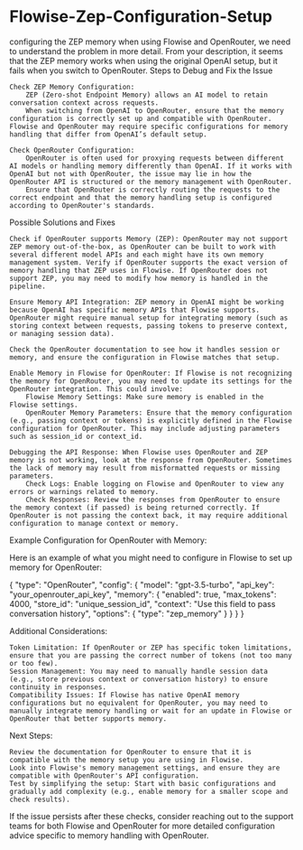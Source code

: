 # Flowise-Zep-Configuration-Setup
configuring the ZEP memory when using Flowise and OpenRouter, we need to understand the problem in more detail. From your description, it seems that the ZEP memory works when using the original OpenAI setup, but it fails when you switch to OpenRouter.
Steps to Debug and Fix the Issue

    Check ZEP Memory Configuration:
        ZEP (Zero-shot Endpoint Memory) allows an AI model to retain conversation context across requests.
        When switching from OpenAI to OpenRouter, ensure that the memory configuration is correctly set up and compatible with OpenRouter. Flowise and OpenRouter may require specific configurations for memory handling that differ from OpenAI’s default setup.

    Check OpenRouter Configuration:
        OpenRouter is often used for proxying requests between different AI models or handling memory differently than OpenAI. If it works with OpenAI but not with OpenRouter, the issue may lie in how the OpenRouter API is structured or the memory management with OpenRouter.
        Ensure that OpenRouter is correctly routing the requests to the correct endpoint and that the memory handling setup is configured according to OpenRouter's standards.

Possible Solutions and Fixes

    Check if OpenRouter supports Memory (ZEP): OpenRouter may not support ZEP memory out-of-the-box, as OpenRouter can be built to work with several different model APIs and each might have its own memory management system. Verify if OpenRouter supports the exact version of memory handling that ZEP uses in Flowise. If OpenRouter does not support ZEP, you may need to modify how memory is handled in the pipeline.

    Ensure Memory API Integration: ZEP memory in OpenAI might be working because OpenAI has specific memory APIs that Flowise supports. OpenRouter might require manual setup for integrating memory (such as storing context between requests, passing tokens to preserve context, or managing session data).

    Check the OpenRouter documentation to see how it handles session or memory, and ensure the configuration in Flowise matches that setup.

    Enable Memory in Flowise for OpenRouter: If Flowise is not recognizing the memory for OpenRouter, you may need to update its settings for the OpenRouter integration. This could involve:
        Flowise Memory Settings: Make sure memory is enabled in the Flowise settings.
        OpenRouter Memory Parameters: Ensure that the memory configuration (e.g., passing context or tokens) is explicitly defined in the Flowise configuration for OpenRouter. This may include adjusting parameters such as session_id or context_id.

    Debugging the API Response: When Flowise uses OpenRouter and ZEP memory is not working, look at the response from OpenRouter. Sometimes the lack of memory may result from misformatted requests or missing parameters.
        Check Logs: Enable logging on Flowise and OpenRouter to view any errors or warnings related to memory.
        Check Responses: Review the responses from OpenRouter to ensure the memory context (if passed) is being returned correctly. If OpenRouter is not passing the context back, it may require additional configuration to manage context or memory.

Example Configuration for OpenRouter with Memory:

Here is an example of what you might need to configure in Flowise to set up memory for OpenRouter:

{
  "type": "OpenRouter",
  "config": {
    "model": "gpt-3.5-turbo",
    "api_key": "your_openrouter_api_key",
    "memory": {
      "enabled": true,
      "max_tokens": 4000,
      "store_id": "unique_session_id",
      "context": "Use this field to pass conversation history",
      "options": {
        "type": "zep_memory"
      }
    }
  }
}

Additional Considerations:

    Token Limitation: If OpenRouter or ZEP has specific token limitations, ensure that you are passing the correct number of tokens (not too many or too few).
    Session Management: You may need to manually handle session data (e.g., store previous context or conversation history) to ensure continuity in responses.
    Compatibility Issues: If Flowise has native OpenAI memory configurations but no equivalent for OpenRouter, you may need to manually integrate memory handling or wait for an update in Flowise or OpenRouter that better supports memory.

Next Steps:

    Review the documentation for OpenRouter to ensure that it is compatible with the memory setup you are using in Flowise.
    Look into Flowise's memory management settings, and ensure they are compatible with OpenRouter's API configuration.
    Test by simplifying the setup: Start with basic configurations and gradually add complexity (e.g., enable memory for a smaller scope and check results).

If the issue persists after these checks, consider reaching out to the support teams for both Flowise and OpenRouter for more detailed configuration advice specific to memory handling with OpenRouter.
